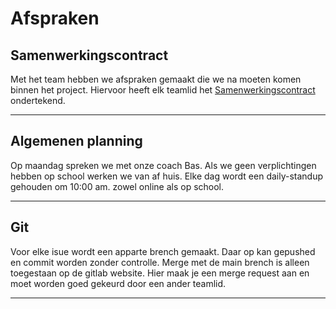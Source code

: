 # Afspraken

## Samenwerkingscontract


Met het team hebben we afspraken gemaakt die we na moeten komen binnen het project. Hiervoor heeft elk teamlid het
[Samenwerkingscontract](https://docs.google.com/document/d/1fQunPvVXL3cAuSeUdSEsyO1Jd3oOZ5VH/edit?usp=sharing&ouid=117941582367413396465&rtpof=true&sd=true) ondertekend.
___

## Algemenen planning

Op maandag spreken we met onze coach Bas. Als we geen verplichtingen hebben op school werken we van af huis. Elke dag wordt een daily-standup gehouden om 10:00 am. zowel online als op school.
___

## Git

Voor elke isue wordt een apparte brench gemaakt. Daar op kan gepushed en commit worden zonder controlle. Merge met de main brench is alleen toegestaan op de gitlab website. Hier maak je een merge request aan en moet worden goed gekeurd door een ander teamlid.
___
